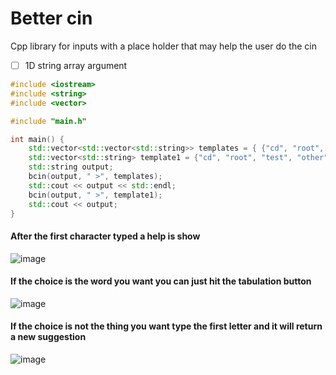 # Better cin

Cpp library for inputs with a place holder that may help the user do the cin

- [ ] 1D string array argument

```cpp
#include <iostream>
#include <string>
#include <vector>

#include "main.h"

int main() {
	std::vector<std::vector<std::string>> templates = { {"cd", "root", "test"}, {"other", "choice"}, {"option", "/s"} };
	std::vector<std::string> template1 = {"cd", "root", "test", "other", "choice", "option", "/s"};
	std::string output;
	bcin(output, " >", templates);
	std::cout << output << std::endl;
	bcin(output, " >", template1);
	std::cout << output;
}
```

#### After the first character typed a help is show
![image](https://user-images.githubusercontent.com/73474137/152681372-8c5adedc-e1c9-40fb-9b2b-c63c9db5f25b.png)

#### If the choice is the word you want you can just hit the tabulation button
![image](https://user-images.githubusercontent.com/73474137/152681386-96d74241-25af-4d81-9502-1e3bf58652a1.png)

#### If the choice is not the thing you want type the first letter and it will return a new suggestion 
![image](https://user-images.githubusercontent.com/73474137/152681405-756465b2-8451-4021-8c58-bf55b9f931e6.png)
